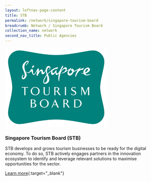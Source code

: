 ```yaml
---
layout: leftnav-page-content
title: STB
permalink: /network/singapore-tourism-board
breadcrumb: Network / Singapore Tourism Board
collection_name: network
second_nav_title: Public Agencies
---
```

<div class="networklogo">
<a href="http://www.sgtourismaccelerator.com/">
<img src="/images/partners/STB logo.png" alt="1" style="width:338px;height:263px">
</a>
</div>

<h3>Singapore Tourism Board (STB)</h3>

STB develops and grows tourism businesses to be ready for the digital economy. To do so, STB actively engages partners in the innovation ecosystem to identify and leverage relevant solutions to maximise opportunities for the sector.

[Learn more](http://www.sgtourismaccelerator.com/){:target="_blank"}
